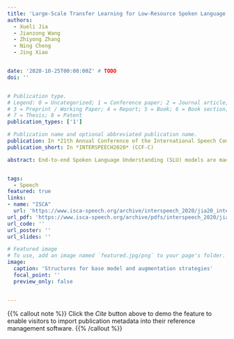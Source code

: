 ```yaml
---
title: 'Large-Scale Transfer Learning for Low-Resource Spoken Language Understanding'
authors:
  - Xueli Jia
  - Jianzong Wang
  - Zhiyong Zhang
  - Ning Cheng
  - Jing Xiao


date: '2020-10-25T00:00:00Z' # TODO
doi: ''


# Publication type.
# Legend: 0 = Uncategorized; 1 = Conference paper; 2 = Journal article;
# 3 = Preprint / Working Paper; 4 = Report; 5 = Book; 6 = Book section;
# 7 = Thesis; 8 = Patent
publication_types: ['1']

# Publication name and optional abbreviated publication name.
publication: In *21th Annual Conference of the International Speech Communication Association*
publication_short: In *INTERSPEECH2020* (CCF-C)

abstract: End-to-end Spoken Language Understanding (SLU) models are made increasingly large and complex to achieve the state-of-the-art accuracy. However, the increased complexity of a model can also introduce high risk of over-fitting, which is a major challenge in SLU tasks due to the limitation of available data. In this paper, we propose an attention-based SLU model together with three encoder enhancement strategies to overcome data sparsity challenge. The first strategy focuses on the transfer-learning approach to improve feature extraction capability of the encoder. It is implemented by pre-training the encoder component with a quantity of Automatic Speech Recognition annotated data relying on the standard Transformer architecture and then fine-tuning the SLU model with a small amount of target labelled data. The second strategy adopts multi-task learning strategy, the SLU model integrates the speech recognition model by sharing the same underlying encoder, such that improving robustness and generalization ability. The third strategy, learning from Component Fusion (CF) idea, involves a Bidirectional Encoder Representation from Transformer (BERT) model and aims to boost the capability of the decoder with an auxiliary network. It hence reduces the risk of over-fitting and augments the ability of the underlying encoder, indirectly. Experiments on the FluentAI dataset show that cross-language transfer learning and multi-task strategies have been improved by up to 4.52% and 3.89% respectively, compared to the baseline.


tags:
  - Speech
featured: true
links:
- name: "ISCA"
  url: 'https://www.isca-speech.org/archive/interspeech_2020/jia20_interspeech.html'
url_pdf: 'https://www.isca-speech.org/archive/pdfs/interspeech_2020/jia20_interspeech.pdf'
url_code: ''
url_poster: ''
url_slides: ''

# Featured image
# To use, add an image named `featured.jpg/png` to your page's folder.
image:
  caption: 'Structures for base model and augmentation strategies'
  focal_point: ''
  preview_only: false


---
```


{{% callout note %}}
Click the _Cite_ button above to demo the feature to enable visitors to import publication metadata into their reference management software.
{{% /callout %}}

